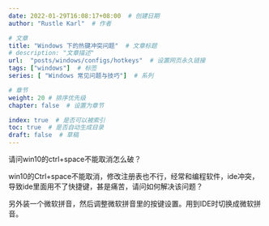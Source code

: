 ```yaml
---
date: 2022-01-29T16:08:17+08:00  # 创建日期
author: "Rustle Karl"  # 作者

# 文章
title: "Windows 下的热键冲突问题"  # 文章标题
# description: "文章描述"
url:  "posts/windows/configs/hotkeys"  # 设置网页永久链接
tags: ["windows"]  # 标签
series: [ "Windows 常见问题与技巧"]  # 系列

# 章节
weight: 20 # 排序优先级
chapter: false  # 设置为章节

index: true  # 是否可以被索引
toc: true  # 是否自动生成目录
draft: false  # 草稿
---
```


请问win10的ctrl+space不能取消怎么破？

win10的Ctrl+space不能取消，修改注册表也不行，经常和编程软件，ide冲突，导致ide里面用不了快捷键，甚是痛苦，请问如何解决该问题？

另外装一个微软拼音，然后调整微软拼音里的按键设置。用到IDE时切换成微软拼音。
